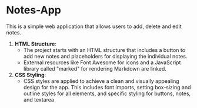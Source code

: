 # Notes-App
This is a simple web application that allows users to add, delete and edit notes. 
1. **HTML Structure**:
   - The project starts with an HTML structure that includes a button to add new notes and placeholders for displaying the individual notes.
   - External resources like Font Awesome for icons and a JavaScript library called "marked" for rendering Markdown are linked.
2. **CSS Styling**:
   - CSS styles are applied to achieve a clean and visually appealing design for the app. This includes font imports, setting box-sizing and outline styles for all elements, and specific styling for buttons, notes, and textarea
